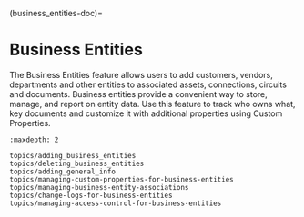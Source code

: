 (business_entities-doc)=

# Business Entities

The Business Entities feature allows users to add customers, vendors, departments and other entities to associated assets, connections, circuits and documents. Business entities provide a convenient way to store, manage, and report on entity data. Use this feature to track who owns what, key documents and customize it with additional properties using Custom Properties.

```{toctree}
:maxdepth: 2

topics/adding_business_entities
topics/deleting_business_entities
topics/adding_general_info
topics/managing-custom-properties-for-business-entities
topics/managing-business-entity-associations
topics/change-logs-for-business-entities
topics/managing-access-control-for-business-entities
```
